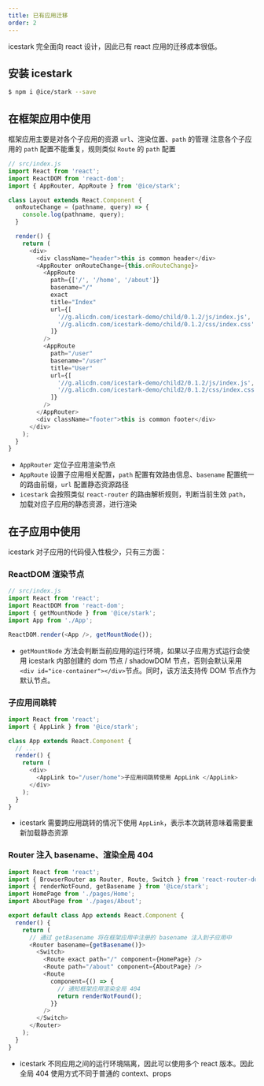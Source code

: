 ```yaml
---
title: 已有应用迁移
order: 2
---
```


icestark 完全面向 react 设计，因此已有 react 应用的迁移成本很低。

## 安装 icestark

```bash
$ npm i @ice/stark --save
```

## 在框架应用中使用

框架应用主要是对各个子应用的资源 `url`、渲染位置、`path` 的管理
注意各个子应用的 `path` 配置不能重复，规则类似 `Route` 的 `path` 配置

```js
// src/index.js
import React from 'react';
import ReactDOM from 'react-dom';
import { AppRouter, AppRoute } from '@ice/stark';

class Layout extends React.Component {
  onRouteChange = (pathname, query) => {
    console.log(pathname, query);
  }

  render() {
    return (
      <div>
        <div className="header">this is common header</div>
        <AppRouter onRouteChange={this.onRouteChange}>
          <AppRoute
            path={['/', '/home', '/about']}
            basename="/"
            exact
            title="Index"
            url={[
              '//g.alicdn.com/icestark-demo/child/0.1.2/js/index.js',
              '//g.alicdn.com/icestark-demo/child/0.1.2/css/index.css'
            ]}
          />
          <AppRoute
            path="/user"
            basename="/user"
            title="User"
            url={[
              '//g.alicdn.com/icestark-demo/child2/0.1.2/js/index.js',
              '//g.alicdn.com/icestark-demo/child2/0.1.2/css/index.css'
            ]}
          />
        </AppRouter>
        <div className="footer">this is common footer</div>
      </div>
    );
  }
}
```

- `AppRouter` 定位子应用渲染节点
- `AppRoute` 设置子应用相关配置，`path` 配置有效路由信息、`basename` 配置统一的路由前缀，`url` 配置静态资源路径
- `icestark` 会按照类似 `react-router` 的路由解析规则，判断当前生效 `path`，加载对应子应用的静态资源，进行渲染

## 在子应用中使用

icestark 对子应用的代码侵入性极少，只有三方面：

### ReactDOM 渲染节点

```js
// src/index.js
import React from 'react';
import ReactDOM from 'react-dom';
import { getMountNode } from '@ice/stark';
import App from './App';

ReactDOM.render(<App />, getMountNode());
```

- `getMountNode` 方法会判断当前应用的运行环境，如果以子应用方式运行会使用 icestark 内部创建的 dom 节点 / shadowDOM 节点，否则会默认采用`<div id="ice-container"></div>`节点。同时，该方法支持传 DOM 节点作为默认节点。

### 子应用间跳转

```js
import React from 'react';
import { AppLink } from '@ice/stark';

class App extends React.Component {
  // ...
  render() {
    return (
      <div>
        <AppLink to="/user/home">子应用间跳转使用 AppLink </AppLink>
      </div>
    );
  }
}
```

- icestark 需要跨应用跳转的情况下使用 `AppLink`，表示本次跳转意味着需要重新加载静态资源

### Router 注入 basename、渲染全局 404

```js
import React from 'react';
import { BrowserRouter as Router, Route, Switch } from 'react-router-dom';
import { renderNotFound, getBasename } from '@ice/stark';
import HomePage from './pages/Home';
import AboutPage from './pages/About';

export default class App extends React.Component {
  render() {
    return (
      // 通过 getBasename 将在框架应用中注册的 basename 注入到子应用中
      <Router basename={getBasename()}>
        <Switch>
          <Route exact path="/" component={HomePage} />
          <Route path="/about" component={AboutPage} />
          <Route
            component={() => {
              // 通知框架应用渲染全局 404
              return renderNotFound();
            }}
          />
        </Switch>
      </Router>
    );
  }
}
```

- icestark 不同应用之间的运行环境隔离，因此可以使用多个 react 版本。因此全局 404 使用方式不同于普通的 context、props
